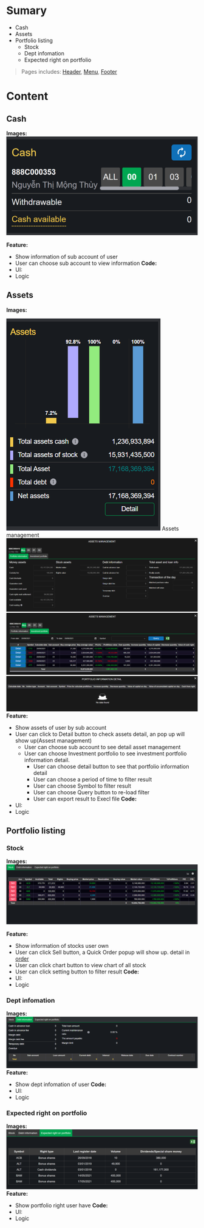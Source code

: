 # Sumary
- Cash
- Assets
- Portfolio listing
	- Stock
	- Dept infomation
	- Expected right on portfolio
> Pages includes: [Header](../../Common%20UI/Header.md), [Menu](../../Common%20UI/Menu.md), [Footer](../../Common%20UI/Footer.md) 
# Content
## Cash

**Images:**
![](images/Cash.png)

**Feature:**
- Show information of sub account of user
- User can choose sub account to view information
**Code:**
- UI:
- Logic
## Assets
**Images:**

![](images/Assets.png)
Assets management
![](images/Assets%20management.png)
![](images/Investment%20portfolio.png)
![](images/Portfolio%20information%20detail.png)
**Feature:**
- Show assets of user by sub account
- User can click to Detail button to check assets detail, an pop up will show up(Assest management)
	- User can choose sub account to see detail asset management
	- User can choose Investment portfolio to see investment portfolio information detail.
		- User can choose detail button to see that portfolio information detail
		- User can choose a period of time to filter result
		- User can choose Symbol to filter result
		- User can choose Query button to re-load filter
		- User can export result to Execl file
**Code:**
- UI:
- Logic
## Portfolio listing
### Stock
**Images:**
![](images/Stock.png)

**Feature:**
- Show information of stocks user own
- User can click Sell button, a Quick Order popup will show up. detail in [order](../Normal%20Oder/normal-order.md)
- User can click chart button to view chart of all stock
- User can click setting button to filter result
**Code:**
- UI:
- Logic


### Dept infomation
**Images:**
![](images/Dept%20infomation.png)
**Feature:**
- Show dept infomation of user
**Code:**
- UI:
- Logic
### Expected right on portfolio
**Images:**
![](images/Expected%20right%20on%20portfolio.png)
**Feature:**
- Show portfolio right user have
**Code:**
- UI:
- Logic
